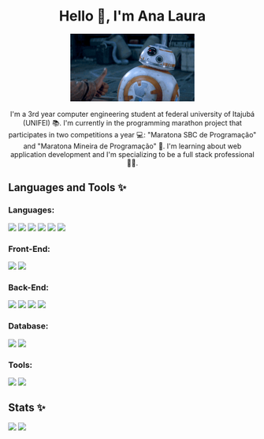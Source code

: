 <h1 align="center">Hello 👋, I'm Ana Laura</h1>

<div align="center">
  <img width="50%" src="/assets/img/starwars.gif">
</div>

<p align="center"> I'm a 3rd year computer engineering student at federal university of Itajubá (UNIFEI) 📚. I'm currently in the programming marathon project that participates in two competitions a year 💻: "Maratona SBC de Programação" and "Maratona Mineira de Programação" 🎈. I'm learning about web application development and I'm specializing to be a full stack professional 👩‍🎓.</p>

<h2>Languages and Tools ✨</h2>

<h3>Languages:</h3>
<div> 
  <img src="https://img.shields.io/badge/C-00599C?logo=c&logoColor=white&style=for-the-badge">
  <img src="https://img.shields.io/badge/C%2B%2B-00599C?logo=c%2B%2B&logoColor=white&style=for-the-badge">
  <img src="https://img.shields.io/badge/Java-ED8B00?logo=java&logoColor=white&style=for-the-badge">
  <img src="https://img.shields.io/badge/JavaScript-F7DF1E?logo=javascript&logoColor=black&style=for-the-badge">
  <img src="https://img.shields.io/badge/CSS-239120?logo=css3&logoColor=white&style=for-the-badge">
  <img src="https://img.shields.io/badge/HTML-239120?logo=html5&logoColor=white&style=for-the-badge">
</div>

<h3>Front-End:</h3>
<div>
  <img src="https://img.shields.io/badge/React-20232A?logo=react&logoColor=61DAFB&style=for-the-badge">
  <img src="https://img.shields.io/badge/Material_UI-007FFF?logo=mui&logoColor=white&style=for-the-badge">
</div>

<h3>Back-End:</h3>
<div>
  <img src="https://img.shields.io/badge/Node.js-43853D?logo=node.js&logoColor=white&style=for-the-badge">
  <img src="https://img.shields.io/badge/Express.js-404D59?style=for-the-badge">
  <img src="https://img.shields.io/badge/Nginx-009639?logo=nginx&logoColor=white&style=for-the-badge">
  <img src="https://img.shields.io/badge/-PHP%20myAdmin-6C78AF?logo=phpmyadmin&logoColor=white&style=for-the-badge">
</div>

<h3>Database:</h3>
<div>
  <img src="https://img.shields.io/badge/MySQL-20232A?logo=mysql&logoColor=white&style=for-the-badge">
  <img src="https://img.shields.io/badge/MongoDB-4EA94B?logo=mongodb&logoColor=white&style=for-the-badge">
</div>

<h3>Tools:</h3>
<div>
  <img src="https://img.shields.io/badge/Git-E34F26?logo=git&logoColor=white&style=for-the-badge">
  <img src="https://img.shields.io/badge/VS_Code-007ACC?logo=visual-studio-code&logoColor=white&style=for-the-badge">
</div>

<h2>Stats ✨</h2>
<div>
  <img src="https://github-readme-stats.vercel.app/api?username=analaura-gb&theme=radical&show_icons=true">
  <img src="https://github-readme-stats.vercel.app/api/top-langs/?username=analaura-gb&layout=compact&theme=radical">
</div>
